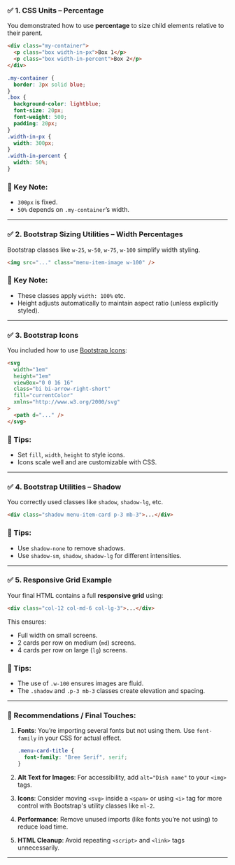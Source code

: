 ### ✅ **1. CSS Units – Percentage**

You demonstrated how to use **percentage** to size child elements relative to their parent.

```html
<div class="my-container">
  <p class="box width-in-px">Box 1</p>
  <p class="box width-in-percent">Box 2</p>
</div>
```

```css
.my-container {
  border: 3px solid blue;
}
.box {
  background-color: lightblue;
  font-size: 20px;
  font-weight: 500;
  padding: 20px;
}
.width-in-px {
  width: 300px;
}
.width-in-percent {
  width: 50%;
}
```

### 🧠 Key Note:

- `300px` is fixed.
- `50%` depends on `.my-container`’s width.

---

### ✅ **2. Bootstrap Sizing Utilities – Width Percentages**

Bootstrap classes like `w-25`, `w-50`, `w-75`, `w-100` simplify width styling.

```html
<img src="..." class="menu-item-image w-100" />
```

### 🧠 Key Note:

- These classes apply `width: 100%` etc.
- Height adjusts automatically to maintain aspect ratio (unless explicitly styled).

---

### ✅ **3. Bootstrap Icons**

You included how to use [Bootstrap Icons](https://icons.getbootstrap.com):

```html
<svg
  width="1em"
  height="1em"
  viewBox="0 0 16 16"
  class="bi bi-arrow-right-short"
  fill="currentColor"
  xmlns="http://www.w3.org/2000/svg"
>
  <path d="..." />
</svg>
```

### 🧠 Tips:

- Set `fill`, `width`, `height` to style icons.
- Icons scale well and are customizable with CSS.

---

### ✅ **4. Bootstrap Utilities – Shadow**

You correctly used classes like `shadow`, `shadow-lg`, etc.

```html
<div class="shadow menu-item-card p-3 mb-3">...</div>
```

### 🧠 Tips:

- Use `shadow-none` to remove shadows.
- Use `shadow-sm`, `shadow`, `shadow-lg` for different intensities.

---

### ✅ **5. Responsive Grid Example**

Your final HTML contains a full **responsive grid** using:

```html
<div class="col-12 col-md-6 col-lg-3">...</div>
```

This ensures:

- Full width on small screens.
- 2 cards per row on medium (`md`) screens.
- 4 cards per row on large (`lg`) screens.

### 🧠 Tips:

- The use of `.w-100` ensures images are fluid.
- The `.shadow` and `.p-3 mb-3` classes create elevation and spacing.

---

### 📌 Recommendations / Final Touches:

1. **Fonts**: You’re importing several fonts but not using them. Use `font-family` in your CSS for actual effect.

   ```css
   .menu-card-title {
     font-family: "Bree Serif", serif;
   }
   ```

2. **Alt Text for Images**: For accessibility, add `alt="Dish name"` to your `<img>` tags.

3. **Icons**: Consider moving `<svg>` inside a `<span>` or using `<i>` tag for more control with Bootstrap's utility classes like `ml-2`.

4. **Performance**: Remove unused imports (like fonts you’re not using) to reduce load time.

5. **HTML Cleanup**: Avoid repeating `<script>` and `<link>` tags unnecessarily.

---
